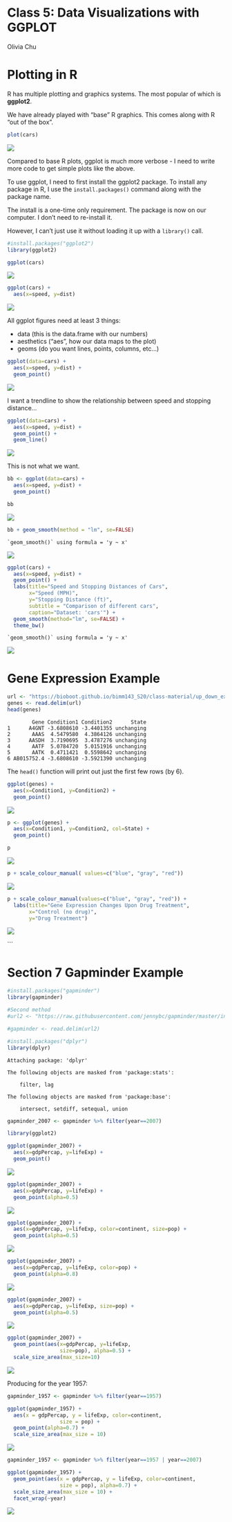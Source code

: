 Class 5: Data Visualizations with GGPLOT
================
Olivia Chu

# Plotting in R

R has multiple plotting and graphics systems. The most popular of which
is **ggplot2**.

We have already played with “base” R graphics. This comes along with R
“out of the box”.

``` r
plot(cars)
```

![](class05_files/figure-commonmark/unnamed-chunk-1-1.png)

Compared to base R plots, ggplot is much more verbose - I need to write
more code to get simple plots like the above.

To use ggplot, I need to first install the ggplot2 package. To install
any package in R, I use the `install.packages()` command along with the
package name.

The install is a one-time only requirement. The package is now on our
computer. I don’t need to re-install it.

However, I can’t just use it without loading it up with a `library()`
call.

``` r
#install.packages("ggplot2")
library(ggplot2)
```

``` r
ggplot(cars)
```

![](class05_files/figure-commonmark/unnamed-chunk-3-1.png)

``` r
ggplot(cars) +
  aes(x=speed, y=dist)
```

![](class05_files/figure-commonmark/unnamed-chunk-4-1.png)

All ggplot figures need at least 3 things:

- data (this is the data.frame with our numbers)
- aesthetics (“aes”, how our data maps to the plot)
- geoms (do you want lines, points, columns, etc…)

``` r
ggplot(data=cars) +
  aes(x=speed, y=dist) +
  geom_point()
```

![](class05_files/figure-commonmark/unnamed-chunk-5-1.png)

I want a trendline to show the relationship between speed and stopping
distance…

``` r
ggplot(data=cars) +
  aes(x=speed, y=dist) +
  geom_point() +
  geom_line()
```

![](class05_files/figure-commonmark/unnamed-chunk-6-1.png)

This is not what we want.

``` r
bb <- ggplot(data=cars) +
  aes(x=speed, y=dist) +
  geom_point()

bb
```

![](class05_files/figure-commonmark/unnamed-chunk-7-1.png)

``` r
bb + geom_smooth(method = "lm", se=FALSE)
```

    `geom_smooth()` using formula = 'y ~ x'

![](class05_files/figure-commonmark/unnamed-chunk-8-1.png)

``` r
ggplot(cars) + 
  aes(x=speed, y=dist) +
  geom_point() +
  labs(title="Speed and Stopping Distances of Cars",
       x="Speed (MPH)", 
       y="Stopping Distance (ft)",
       subtitle = "Comparison of different cars",
       caption="Dataset: 'cars'") +
  geom_smooth(method="lm", se=FALSE) +
  theme_bw()
```

    `geom_smooth()` using formula = 'y ~ x'

![](class05_files/figure-commonmark/unnamed-chunk-9-1.png)

# Gene Expression Example

``` r
url <- "https://bioboot.github.io/bimm143_S20/class-material/up_down_expression.txt"
genes <- read.delim(url)
head(genes)
```

            Gene Condition1 Condition2      State
    1      A4GNT -3.6808610 -3.4401355 unchanging
    2       AAAS  4.5479580  4.3864126 unchanging
    3      AASDH  3.7190695  3.4787276 unchanging
    4       AATF  5.0784720  5.0151916 unchanging
    5       AATK  0.4711421  0.5598642 unchanging
    6 AB015752.4 -3.6808610 -3.5921390 unchanging

The `head()` function will print out just the first few rows (by 6).

``` r
ggplot(genes) +
  aes(x=Condition1, y=Condition2) +
  geom_point()
```

![](class05_files/figure-commonmark/unnamed-chunk-11-1.png)

``` r
p <- ggplot(genes) +
  aes(x=Condition1, y=Condition2, col=State) +
  geom_point()

p
```

![](class05_files/figure-commonmark/unnamed-chunk-12-1.png)

``` r
p + scale_colour_manual( values=c("blue", "gray", "red"))
```

![](class05_files/figure-commonmark/unnamed-chunk-13-1.png)

``` r
p + scale_colour_manual(values=c("blue", "gray", "red")) +
  labs(title="Gene Expression Changes Upon Drug Treatment", 
       x="Control (no drug)",
       y="Drug Treatment")
```

![](class05_files/figure-commonmark/unnamed-chunk-14-1.png)

\`\`\`

# Section 7 Gapminder Example

``` r
#install.packages("gapminder")
library(gapminder)

#Second method
#url2 <- "https://raw.githubusercontent.com/jennybc/gapminder/master/inst/extdata/gapminder.tsv"

#gapminder <- read.delim(url2)

#install.packages("dplyr")
library(dplyr)
```


    Attaching package: 'dplyr'

    The following objects are masked from 'package:stats':

        filter, lag

    The following objects are masked from 'package:base':

        intersect, setdiff, setequal, union

``` r
gapminder_2007 <- gapminder %>% filter(year==2007)
```

``` r
library(ggplot2)
```

``` r
ggplot(gapminder_2007) +
  aes(x=gdpPercap, y=lifeExp) +
  geom_point()
```

![](class05_files/figure-commonmark/unnamed-chunk-17-1.png)

``` r
ggplot(gapminder_2007) +
  aes(x=gdpPercap, y=lifeExp) +
  geom_point(alpha=0.5)
```

![](class05_files/figure-commonmark/unnamed-chunk-18-1.png)

``` r
ggplot(gapminder_2007) +
  aes(x=gdpPercap, y=lifeExp, color=continent, size=pop) +
  geom_point(alpha=0.5)
```

![](class05_files/figure-commonmark/unnamed-chunk-19-1.png)

``` r
ggplot(gapminder_2007) +
  aes(x=gdpPercap, y=lifeExp, color=pop) +
  geom_point(alpha=0.8)
```

![](class05_files/figure-commonmark/unnamed-chunk-20-1.png)

``` r
ggplot(gapminder_2007) +
  aes(x=gdpPercap, y=lifeExp, size=pop) +
  geom_point(alpha=0.5)
```

![](class05_files/figure-commonmark/unnamed-chunk-21-1.png)

``` r
ggplot(gapminder_2007) +
  geom_point(aes(x=gdpPercap, y=lifeExp,
                 size=pop), alpha=0.5) +
  scale_size_area(max_size=10)
```

![](class05_files/figure-commonmark/unnamed-chunk-22-1.png)

Producing for the year 1957:

``` r
gapminder_1957 <- gapminder %>% filter(year==1957)

ggplot(gapminder_1957) + 
  aes(x = gdpPercap, y = lifeExp, color=continent,
                 size = pop) +
  geom_point(alpha=0.7) + 
  scale_size_area(max_size = 10)
```

![](class05_files/figure-commonmark/unnamed-chunk-23-1.png)

``` r
gapminder_1957 <- gapminder %>% filter(year==1957 | year==2007)

ggplot(gapminder_1957) + 
  geom_point(aes(x = gdpPercap, y = lifeExp, color=continent,
                 size = pop), alpha=0.7) + 
  scale_size_area(max_size = 10) +
  facet_wrap(~year)
```

![](class05_files/figure-commonmark/unnamed-chunk-24-1.png)

